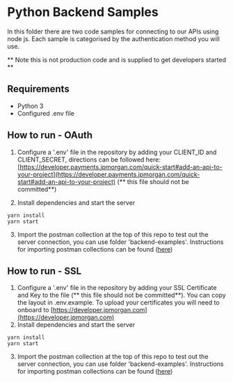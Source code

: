 # Python Backend Samples

In this folder there are two code samples for connecting to our APIs using node js.
Each sample is categorised by the authentication method you will use.

** Note this is not production code and is supplied to get developers started **

## Requirements

- Python 3
- Configured .env file

## How to run - OAuth

1. Configure a '.env' file in the repository by adding your CLIENT_ID and CLIENT_SECRET, directions can be followed here: [https://developer.payments.jpmorgan.com/quick-start#add-an-api-to-your-project](https://developer.payments.jpmorgan.com/quick-start#add-an-api-to-your-project) (** this file should not be committed**)

2. Install dependencies and start the server

```
yarn install
yarn start
```

3. Import the postman collection at the top of this repo to test out the server connection, you can use folder 'backend-examples'. Instructions for importing postman collections can be found ([here](https://learning.postman.com/docs/getting-started/importing-and-exporting/importing-data/))

## How to run - SSL

1. Configure a '.env' file in the repository by adding your SSL Certificate and Key to the file (** this file should not be committed**). You can copy the layout in .env.example. To upload your certificates you will need to onboard to [https://developer.jpmorgan.com](https://developer.jpmorgan.com)
2. Install dependencies and start the server

```
yarn install
yarn start
```

3. Import the postman collection at the top of this repo to test out the server connection, you can use folder 'backend-examples'. Instructions for importing postman collections can be found ([here](https://learning.postman.com/docs/getting-started/importing-and-exporting/importing-data/))
